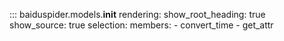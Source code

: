 ::: baiduspider.models.__init__
    rendering:
      show_root_heading: true
      show_source: true
    selection:
      members:
        - convert_time
        - get_attr